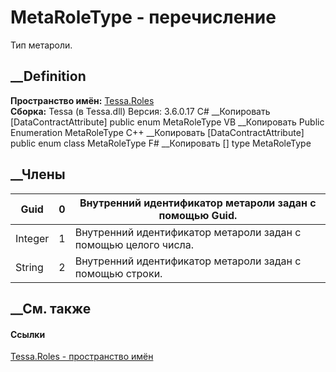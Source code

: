 # MetaRoleType - перечисление
Тип метароли.
## __Definition
 **Пространство имён:** [Tessa.Roles](N_Tessa_Roles.htm)  
 **Сборка:** Tessa (в Tessa.dll) Версия: 3.6.0.17
C# __Копировать
    [DataContractAttribute]
    public enum MetaRoleType
VB __Копировать
    <DataContractAttribute>
    Public Enumeration MetaRoleType
C++ __Копировать
    [DataContractAttribute]
    public enum class MetaRoleType
F# __Копировать
     [<DataContractAttribute>]
    type MetaRoleType
##  __Члены
Guid| 0|  Внутренний идентификатор метароли задан с помощью Guid.  
---|---|---  
Integer| 1|  Внутренний идентификатор метароли задан с помощью целого числа.  
String| 2|  Внутренний идентификатор метароли задан с помощью строки.  
## __См. также
#### Ссылки
[Tessa.Roles - пространство имён](N_Tessa_Roles.htm)
